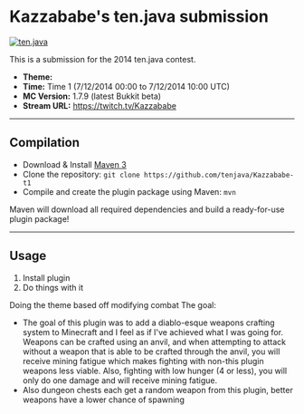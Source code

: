Kazzababe's ten.java submission
==============================

[![ten.java](https://cdn.mediacru.sh/hu4CJqRD7AiB.svg)](https://tenjava.com/)

This is a submission for the 2014 ten.java contest.

- __Theme:__
- __Time:__ Time 1 (7/12/2014 00:00 to 7/12/2014 10:00 UTC)
- __MC Version:__ 1.7.9 (latest Bukkit beta)
- __Stream URL:__ https://twitch.tv/Kazzababe

<!-- put chosen theme above -->

---------------------------------------

Compilation
-----------

- Download & Install [Maven 3](http://maven.apache.org/download.html)
- Clone the repository: `git clone https://github.com/tenjava/Kazzababe-t1`
- Compile and create the plugin package using Maven: `mvn`

Maven will download all required dependencies and build a ready-for-use plugin package!

---------------------------------------

Usage
-----

1. Install plugin
2. Do things with it

<!-- Hi, Kazzababe! This is the default README for every ten.java submission. -->
<!-- We encourage you to edit this README with some information about your submission – keep in mind you'll be scored on documentation! -->


Doing the theme based off modifying combat
The goal:
- The goal of this plugin was to add a diablo-esque weapons crafting system to Minecraft and I feel as if I've achieved what I was going for.
Weapons can be crafted using an anvil, and when attempting to attack without a weapon that is able to be crafted through the anvil, you will receive mining fatigue which makes fighting with
non-this plugin weapons less viable. Also, fighting with low hunger (4 or less), you will only do one damage and will receive mining fatigue.
- Also dungeon chests each get a random weapon from this plugin, better weapons have a lower chance of spawning